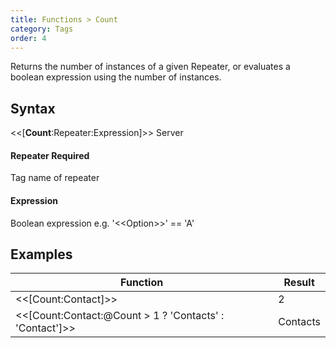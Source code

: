 ```yaml
---
title: Functions > Count
category: Tags
order: 4
---
```


Returns the number of instances of a given Repeater, or evaluates a boolean expression using the number of instances.

## Syntax

&lt;&lt;[**Count**:Repeater:Expression]&gt;&gt; <span class="badge platform">Server</span>

#### Repeater <span class="badge platform">Required</span>
Tag name of repeater

#### Expression
Boolean expression e.g. &apos;&lt;&lt;Option&gt;&gt;&apos; == &apos;A&apos;

## Examples

|Function|Result|
|---|---|
|&lt;&lt;[Count:Contact]&gt;&gt;|2|
|&lt;&lt;[Count:Contact:@Count > 1 ? &apos;Contacts&apos; : &apos;Contact&apos;]&gt;&gt;|Contacts|
